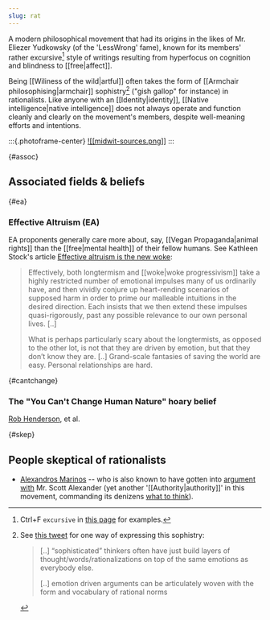```yaml
---
slug: rat
---
```


A modern philosophical movement that had its origins in the likes of Mr. Eliezer Yudkowsky (of the 'LessWrong' fame), known for its members' rather excursive[^ex] style of writings resulting from hyperfocus on cognition and blindness to [[free|affect]].

Being [[Wiliness of the wild|artful]] often takes the form of [[Armchair philosophising|armchair]] sophistry[^sop] ("gish gallop" for instance) in rationalists. Like anyone with an [[Identity|identity]], [[Native intelligence|native intelligence]] does not always operate and function cleanly and clearly on the movement's members, despite well-meaning efforts and intentions.

:::{.photoframe-center}
[![[midwit-sources.png]]](https://knowyourmeme.com/photos/2031360-iq-bell-curve-midwit)
:::

{#assoc}
## Associated fields & beliefs

{#ea}
### Effective Altruism (EA)

EA proponents generally care more about, say, [[Vegan Propaganda|animal rights]] than the [[free|mental health]] of their fellow humans. See Kathleen Stock's article [Effective altruism is the new woke](https://unherd.com/2022/09/effective-altruism-is-the-new-woke/):

> Effectively, both longtermism and [[woke|woke progressivism]] take a highly restricted number of emotional impulses many of us ordinarily have, and then vividly conjure up heart-rending scenarios of supposed harm in order to prime our malleable intuitions in the desired direction. Each insists that we then extend these impulses quasi-rigorously, past any possible relevance to our own personal lives. [..]
> 
> What is perhaps particularly scary about the longtermists, as opposed to the other lot, is not that they are driven by emotion, but that they don’t know they are. [..] Grand-scale fantasies of saving the world are easy. Personal relationships are hard.

{#cantchange}
### The "You Can't Change Human Nature" hoary belief

[Rob Henderson](https://twitter.com/sridca/status/1720474628005482524), et al.

{#skep}
## People skeptical of rationalists

- [Alexandros Marinos](https://twitter.com/search?q=rationalists%20from%3AalexandrosM&src=typed_query) -- who is also known to have gotten into [argument with](https://nitter.net/alexandrosM/status/1533327207795335168) Mr. Scott Alexander (yet another '[[Authority|authority]]' in this movement, commanding its denizens [what to think](https://doyourownresearch.substack.com/p/scott-alexandriad-iii-driving-up?s=r)). 

[^ex]: Ctrl+F `excursive` in [this page](http://www.actualfreedom.com.au/richard/listdcorrespondence/listdclaudiu2.htm) for examples.

[^sop]: See [this tweet](https://twitter.com/karlprosser/status/1479528095426113538) for one way of expressing this sophistry:

    > [..] “sophisticated” thinkers often have just build layers of thought/words/rationalizations on top of the same emotions as everybody else.
    > 
    > [..] emotion driven arguments can be articulately woven with the form and vocabulary of rational norms
